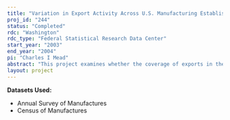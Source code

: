 ```yaml
---
title: "Variation in Export Activity Across U.S. Manufacturing Establishments"
proj_id: "244"
status: "Completed"
rdc: "Washington"
rdc_type: "Federal Statistical Research Data Center"
start_year: "2003"
end_year: "2004"
pi: "Charles I Mead"
abstract: "This project examines whether the coverage of exports in the Annual Survey of Manufacturers (ASM) systematically changes over the period of 1993-98. It does so by performing three tasks. First, it creates annual estimates of the total value of exports from the data collected in the ASM and compares these estimates over time to related statistics in the U.S. International Trade in Goods and Services (FT990) series. Second, it performs the same type of comparisons for industries in which it is believed that the quality of related FT990 estimates has declined over the period of the study. Third, it uses the ASM data to examine whether there are systematic differences in export-growth rates across different types of manufacturing establishments. Particular attention is paid to an assessment of whether the quality of the ASM data is such that it can reasonably be used to shed light on the quality of the estimates provided in the FT990 series."
layout: project
---
```


**Datasets Used:**

  - Annual Survey of Manufactures 
  - Census of Manufactures 

